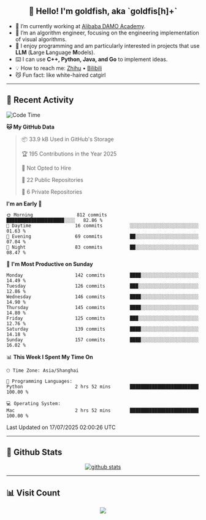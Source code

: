 
<h2 align="center">👋 Hello! I'm goldfish, aka `goldfis[h]+`</h2>

- 📍 I’m currently working at [Alibaba DAMO Academy](https://damo.alibaba.com/).  
- 🌱 I’m an algorithm engineer, focusing on the engineering implementation of visual algorithms.  
- 💬 I enjoy programming and am particularly interested in projects that use **LLM** (**L**arge **L**anguage **M**odels).   
- ⌨️ I can use **C++, Python, Java, and Go** to implement ideas.  
- 💡 How to reach me: [Zhihu](https://www.zhihu.com/people/goldfishh) • [Bilibili](https://space.bilibili.com/11349246)  
- 😼 Fun fact: like white-haired catgirl  

-------

## 🔧 Recent Activity

<!--START_SECTION:waka-->
![Code Time](http://img.shields.io/badge/Code%20Time-97%20hrs%207%20mins-blue)

**🐱 My GitHub Data** 

> 📦 33.9 kB Used in GitHub's Storage 
 > 
> 🏆 195 Contributions in the Year 2025
 > 
> 🚫 Not Opted to Hire
 > 
> 📜 22 Public Repositories 
 > 
> 🔑 6 Private Repositories 
 > 
**I'm an Early 🐤** 

```text
🌞 Morning                812 commits         █████████████████████░░░░   82.86 % 
🌆 Daytime                16 commits          ░░░░░░░░░░░░░░░░░░░░░░░░░   01.63 % 
🌃 Evening                69 commits          ██░░░░░░░░░░░░░░░░░░░░░░░   07.04 % 
🌙 Night                  83 commits          ██░░░░░░░░░░░░░░░░░░░░░░░   08.47 % 
```
📅 **I'm Most Productive on Sunday** 

```text
Monday                   142 commits         ████░░░░░░░░░░░░░░░░░░░░░   14.49 % 
Tuesday                  126 commits         ███░░░░░░░░░░░░░░░░░░░░░░   12.86 % 
Wednesday                146 commits         ████░░░░░░░░░░░░░░░░░░░░░   14.90 % 
Thursday                 145 commits         ████░░░░░░░░░░░░░░░░░░░░░   14.80 % 
Friday                   125 commits         ███░░░░░░░░░░░░░░░░░░░░░░   12.76 % 
Saturday                 139 commits         ████░░░░░░░░░░░░░░░░░░░░░   14.18 % 
Sunday                   157 commits         ████░░░░░░░░░░░░░░░░░░░░░   16.02 % 
```


📊 **This Week I Spent My Time On** 

```text
🕑︎ Time Zone: Asia/Shanghai

💬 Programming Languages: 
Python                   2 hrs 52 mins       █████████████████████████   100.00 % 

💻 Operating System: 
Mac                      2 hrs 52 mins       █████████████████████████   100.00 % 
```


 Last Updated on 17/07/2025 02:00:26 UTC
<!--END_SECTION:waka-->

-------

## 📆 Github Stats

<p align="center">
    <a href="https://github.com/anuraghazra/github-readme-stats">
      <img src="https://github-readme-stats.vercel.app/api?username=goldfishh&show_icons=true&theme=dracula" alt="github stats" />
    </a>
</p>

-------

## 📊 Visit Count

<p align="center">
  <a href="https://count.getloli.com/"><img src="https://count.getloli.com/get/@:goldfishh?theme=rule34"></a>
</p>
